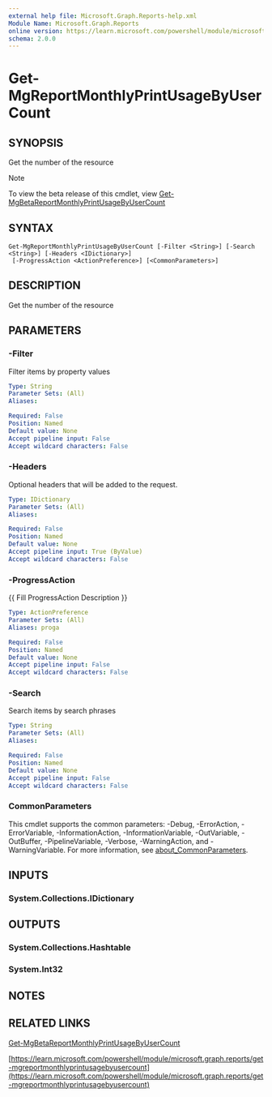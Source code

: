 ```yaml
---
external help file: Microsoft.Graph.Reports-help.xml
Module Name: Microsoft.Graph.Reports
online version: https://learn.microsoft.com/powershell/module/microsoft.graph.reports/get-mgreportmonthlyprintusagebyusercount
schema: 2.0.0
---
```


# Get-MgReportMonthlyPrintUsageByUserCount

## SYNOPSIS
Get the number of the resource

> [!NOTE]
> To view the beta release of this cmdlet, view [Get-MgBetaReportMonthlyPrintUsageByUserCount](/powershell/module/Microsoft.Graph.Beta.Reports/Get-MgBetaReportMonthlyPrintUsageByUserCount?view=graph-powershell-beta)

## SYNTAX

```
Get-MgReportMonthlyPrintUsageByUserCount [-Filter <String>] [-Search <String>] [-Headers <IDictionary>]
 [-ProgressAction <ActionPreference>] [<CommonParameters>]
```

## DESCRIPTION
Get the number of the resource

## PARAMETERS

### -Filter
Filter items by property values

```yaml
Type: String
Parameter Sets: (All)
Aliases:

Required: False
Position: Named
Default value: None
Accept pipeline input: False
Accept wildcard characters: False
```

### -Headers
Optional headers that will be added to the request.

```yaml
Type: IDictionary
Parameter Sets: (All)
Aliases:

Required: False
Position: Named
Default value: None
Accept pipeline input: True (ByValue)
Accept wildcard characters: False
```

### -ProgressAction
{{ Fill ProgressAction Description }}

```yaml
Type: ActionPreference
Parameter Sets: (All)
Aliases: proga

Required: False
Position: Named
Default value: None
Accept pipeline input: False
Accept wildcard characters: False
```

### -Search
Search items by search phrases

```yaml
Type: String
Parameter Sets: (All)
Aliases:

Required: False
Position: Named
Default value: None
Accept pipeline input: False
Accept wildcard characters: False
```

### CommonParameters
This cmdlet supports the common parameters: -Debug, -ErrorAction, -ErrorVariable, -InformationAction, -InformationVariable, -OutVariable, -OutBuffer, -PipelineVariable, -Verbose, -WarningAction, and -WarningVariable. For more information, see [about_CommonParameters](http://go.microsoft.com/fwlink/?LinkID=113216).

## INPUTS

### System.Collections.IDictionary
## OUTPUTS

### System.Collections.Hashtable
### System.Int32
## NOTES

## RELATED LINKS
[Get-MgBetaReportMonthlyPrintUsageByUserCount](/powershell/module/Microsoft.Graph.Beta.Reports/Get-MgBetaReportMonthlyPrintUsageByUserCount?view=graph-powershell-beta)

[https://learn.microsoft.com/powershell/module/microsoft.graph.reports/get-mgreportmonthlyprintusagebyusercount](https://learn.microsoft.com/powershell/module/microsoft.graph.reports/get-mgreportmonthlyprintusagebyusercount)





